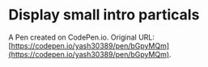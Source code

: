 # Display small intro particals

A Pen created on CodePen.io. Original URL: [https://codepen.io/yash30389/pen/bGpyMQm](https://codepen.io/yash30389/pen/bGpyMQm).

